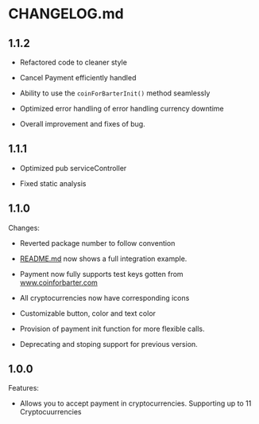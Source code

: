 # CHANGELOG.md

## 1.1.2

- Refactored code to cleaner style
  >
- Cancel Payment efficiently handled
  >
- Ability to use the `coinForBarterInit()` method seamlessly
  >
- Optimized error handling of error handling currency downtime
  >
- Overall improvement and fixes of bug.

## 1.1.1

- Optimized pub serviceController

>

- Fixed static analysis

## 1.1.0

Changes:

- Reverted package number to follow convention

  >

- [README.md](README.md) now shows a full integration example.
  >
- Payment now fully supports test keys gotten from www.coinforbarter.com
- All cryptocurrencies now have corresponding icons
  >
- Customizable button, color and text color
  >
- Provision of payment init function for more flexible calls.
  >
- Deprecating and stoping support for previous version.

## 1.0.0

Features:

- Allows you to accept payment in cryptocurrencies. Supporting up to 11 Cryptocuurrencies
